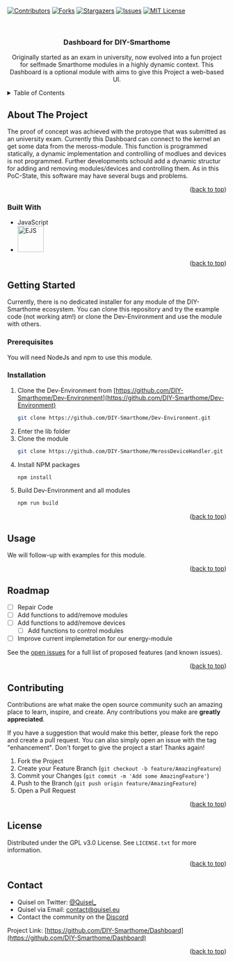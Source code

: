 <!-- Improved compatibility of back to top link: See: https://github.com/othneildrew/Best-README-Template/pull/73 -->
<a name="readme-top"></a>

[![Contributors][contributors-shield]][contributors-url]
[![Forks][forks-shield]][forks-url]
[![Stargazers][stars-shield]][stars-url]
[![Issues][issues-shield]][issues-url]
[![MIT License][license-shield]][license-url]



<!-- PROJECT LOGO -->
<br />
<div align="center">
  <!--<a href="https://github.com/DIY-Smarthome/Dashboard">
    <img src="images/logo.png" alt="Logo" width="80" height="80">
  </a>-->

<h3 align="center">Dashboard for DIY-Smarthome</h3>
  <p align="center">
    Originally started as an exam in university, now evolved into a fun project for selfmade Smarthome modules in a highly dynamic context. This Dashboard is a optional module with aims to give this Project a web-based UI.
    <br />
    <!--<a href="https://github.com/DIY-Smarthome/Dashboard"><strong>Explore the docs »</strong></a>
    <br />
    <br />
    <a href="https://github.com/DIY-Smarthome/Dashboard">View Demo</a>
    ·
    <a href="https://github.com/DIY-Smarthome/Dashboard/issues">Report Bug</a>
    ·
    <a href="https://github.com/DIY-Smarthome/Dashboard/issues">Request Feature</a>-->
  </p>
</div>



<!-- TABLE OF CONTENTS -->
<details>
  <summary>Table of Contents</summary>
  <ol>
    <li>
      <a href="#about-the-project">About The Project</a>
      <ul>
        <li><a href="#built-with">Built With</a></li>
      </ul>
    </li>
    <li>
      <a href="#getting-started">Getting Started</a>
      <ul>
        <li><a href="#prerequisites">Prerequisites</a></li>
        <li><a href="#installation">Installation</a></li>
      </ul>
    </li>
    <li><a href="#usage">Usage</a></li>
    <li><a href="#roadmap">Roadmap</a></li>
    <li><a href="#contributing">Contributing</a></li>
    <li><a href="#license">License</a></li>
    <li><a href="#contact">Contact</a></li>
    <li><a href="#acknowledgments">Acknowledgments</a></li>
  </ol>
</details>



<!-- ABOUT THE PROJECT -->
## About The Project

<!--[![Product Name Screen Shot][product-screenshot]](https://example.com)-->

The proof of concept was achieved with the protoype that was submitted as an university exam.
Currently this Dashboard can connect to the kernel an get some data from the meross-module. 
This function is programmed statically, a dynamic implementation and controlling of modlues and devices is not programmed.
Further developments schould add a dynamic structur for adding and removing modules/devices and controlling them.
As in this PoC-State, this software may have several bugs and problems.

<p align="right">(<a href="#readme-top">back to top</a>)</p>



### Built With

* JavaScript
* <img src="https://ejs.co/favicon.svg" width="60" alt="EJS">

<p align="right">(<a href="#readme-top">back to top</a>)</p>



<!-- GETTING STARTED -->
## Getting Started

Currently, there is no dedicated installer for any module of the DIY-Smarthome ecosystem. You can clone this repository and try the example code (not working atm!) or clone the Dev-Environment and use the module with others.

### Prerequisites

You will need NodeJs and npm to use this module.

### Installation

1. Clone the Dev-Environment from [https://github.com/DIY-Smarthome/Dev-Environment](https://github.com/DIY-Smarthome/Dev-Environment)
   ```sh
   git clone https://github.com/DIY-Smarthome/Dev-Environment.git
   ```
2. Enter the lib folder
3. Clone the module
    ```sh
   git clone https://github.com/DIY-Smarthome/MerossDeviceHandler.git
   ```
4. Install NPM packages
   ```sh
   npm install
   ```
5. Build Dev-Environment and all modules
    ```sh
   npm run build
   ```

<p align="right">(<a href="#readme-top">back to top</a>)</p>



<!-- USAGE EXAMPLES -->
## Usage

We will follow-up with examples for this module.

<p align="right">(<a href="#readme-top">back to top</a>)</p>



<!-- ROADMAP -->
## Roadmap

- [ ] Repair Code
- [ ] Add functions to add/remove modules
- [ ] Add functions to add/remove devices
    - [ ] Add functions to control modules
- [ ] Improve current implemetation for our energy-module

See the [open issues](https://github.com/DIY-Smarthome/Dashboard/issues) for a full list of proposed features (and known issues).

<p align="right">(<a href="#readme-top">back to top</a>)</p>



<!-- CONTRIBUTING -->
## Contributing

Contributions are what make the open source community such an amazing place to learn, inspire, and create. Any contributions you make are **greatly appreciated**.

If you have a suggestion that would make this better, please fork the repo and create a pull request. You can also simply open an issue with the tag "enhancement".
Don't forget to give the project a star! Thanks again!

1. Fork the Project
2. Create your Feature Branch (`git checkout -b feature/AmazingFeature`)
3. Commit your Changes (`git commit -m 'Add some AmazingFeature'`)
4. Push to the Branch (`git push origin feature/AmazingFeature`)
5. Open a Pull Request

<p align="right">(<a href="#readme-top">back to top</a>)</p>



<!-- LICENSE -->
## License

Distributed under the GPL v3.0 License. See `LICENSE.txt` for more information.

<p align="right">(<a href="#readme-top">back to top</a>)</p>



<!-- CONTACT -->
## Contact

- Quisel on Twitter: [@Quisel_](https://twitter.com/@Quisel_)
- Quisel via Email: contact@quisel.eu
- Contact the community on the [Discord](https://discord.gg/dEekZny)

Project Link: [https://github.com/DIY-Smarthome/Dashboard](https://github.com/DIY-Smarthome/Dashboard)

<p align="right">(<a href="#readme-top">back to top</a>)</p>

<!-- MARKDOWN LINKS & IMAGES -->
<!-- https://www.markdownguide.org/basic-syntax/#reference-style-links -->
[contributors-shield]: https://img.shields.io/github/contributors/DIY-Smarthome/Dashboard.svg?style=for-the-badge
[contributors-url]: https://github.com/DIY-Smarthome/Dashboard/graphs/contributors
[forks-shield]: https://img.shields.io/github/forks/DIY-Smarthome/Dashboard.svg?style=for-the-badge
[forks-url]: https://github.com/DIY-Smarthome/Dashboard/network/members
[stars-shield]: https://img.shields.io/github/stars/DIY-Smarthome/Dashboard.svg?style=for-the-badge
[stars-url]: https://github.com/DIY-Smarthome/Dashboard/stargazers
[issues-shield]: https://img.shields.io/github/issues/DIY-Smarthome/Dashboard.svg?style=for-the-badge
[issues-url]: https://github.com/DIY-Smarthome/Dashboard/issues
[license-shield]: https://img.shields.io/github/license/DIY-Smarthome/Dashboard.svg?style=for-the-badge
[license-url]: https://github.com/DIY-Smarthome/Dashboard/blob/master/LICENSE.md
[TypeScript.org]: https://img.shields.io/badge/TypeScript-0769AD?style=for-the-badge&logo=typescript&logoColor=white
[TypeScript-url]: https://typescript.org
